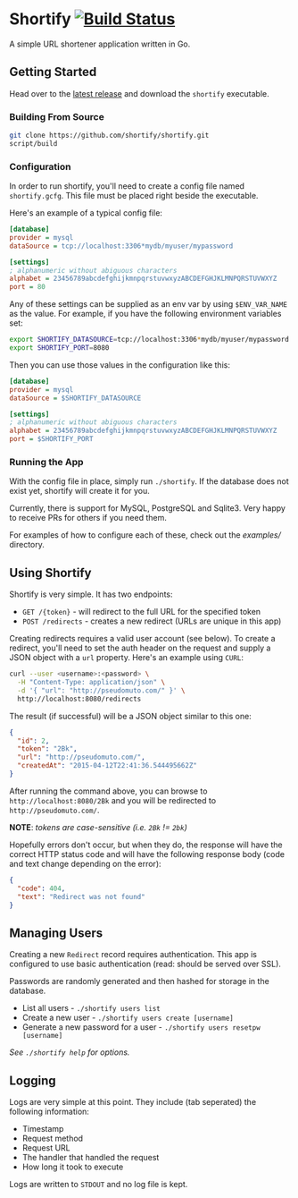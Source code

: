 # Shortify [![Build Status](https://travis-ci.org/shortify/shortify.svg?branch=master)](https://travis-ci.org/shortify/shortify)

A simple URL shortener application written in Go.

## Getting Started

Head over to the [latest release] and download the `shortify` executable.

[latest release]: https://github.com/shortify/shortify/releases/latest

### Building From Source

```bash
git clone https://github.com/shortify/shortify.git
script/build
```

### Configuration

In order to run shortify, you'll need to create a config file named `shortify.gcfg`. This file must be placed right 
beside the executable.

Here's an example of a typical config file:

```ini
[database]
provider = mysql
dataSource = tcp://localhost:3306*mydb/myuser/mypassword

[settings]
; alphanumeric without abiguous characters
alphabet = 23456789abcdefghijkmnpqrstuvwxyzABCDEFGHJKLMNPQRSTUVWXYZ
port = 80
```

Any of these settings can be supplied as an env var by using `$ENV_VAR_NAME` as the value. For example, if you have the
following environment variables set:

```bash
export SHORTIFY_DATASOURCE=tcp://localhost:3306*mydb/myuser/mypassword
export SHORTIFY_PORT=8080
```

Then you can use those values in the configuration like this:

```ini
[database]
provider = mysql
dataSource = $SHORTIFY_DATASOURCE

[settings]
; alphanumeric without abiguous characters
alphabet = 23456789abcdefghijkmnpqrstuvwxyzABCDEFGHJKLMNPQRSTUVWXYZ
port = $SHORTIFY_PORT
```

### Running the App

With the config file in place, simply run `./shortify`. If the database does not exist yet, shortify will create it for
you.

Currently, there is support for MySQL, PostgreSQL and Sqlite3. Very happy to receive PRs for others if you need them.

For examples of how to configure each of these, check out the _examples/_ directory.

## Using Shortify

Shortify is very simple. It has two endpoints:

* `GET /{token}` - will redirect to the full URL for the specified token
* `POST /redirects` - creates a new redirect (URLs are unique in this app)

Creating redirects requires a valid user account (see below). To create a redirect, you'll need to set the
auth header on the request and supply a JSON object with a `url` property. Here's an example using
`CURL`:

```bash
curl --user <username>:<password> \
  -H "Content-Type: application/json" \
  -d '{ "url": "http://pseudomuto.com/" }' \
  http://localhost:8080/redirects
```

The result (if successful) will be a JSON object similar to this one:

```json
{
  "id": 2,
  "token": "2Bk",
  "url": "http://pseudomuto.com/",
  "createdAt": "2015-04-12T22:41:36.544495662Z"
}
```

After running the command above, you can browse to `http://localhost:8080/2Bk` and you will be
redirected to `http://pseudomuto.com/`.

**NOTE**: _tokens are case-sensitive (i.e. `2Bk` != `2bk`)_

Hopefully errors don't occur, but when they do, the response will have the correct HTTP status code
and will have the following response body (code and text change depending on the error):

```json
{
  "code": 404,
  "text": "Redirect was not found"
}
```

## Managing Users

Creating a new `Redirect` record requires authentication. This app is configured to use basic
authentication (read: should be served over SSL).

Passwords are randomly generated and then hashed for storage in the database.

* List all users - `./shortify users list`
* Create a new user - `./shortify users create [username]`
* Generate a new password for a user - `./shortify users resetpw [username]`

_See `./shortify help` for options._

## Logging

Logs are very simple at this point. They include (tab seperated) the following information:

* Timestamp
* Request method
* Request URL
* The handler that handled the request
* How long it took to execute

Logs are written to `STDOUT` and no log file is kept.
